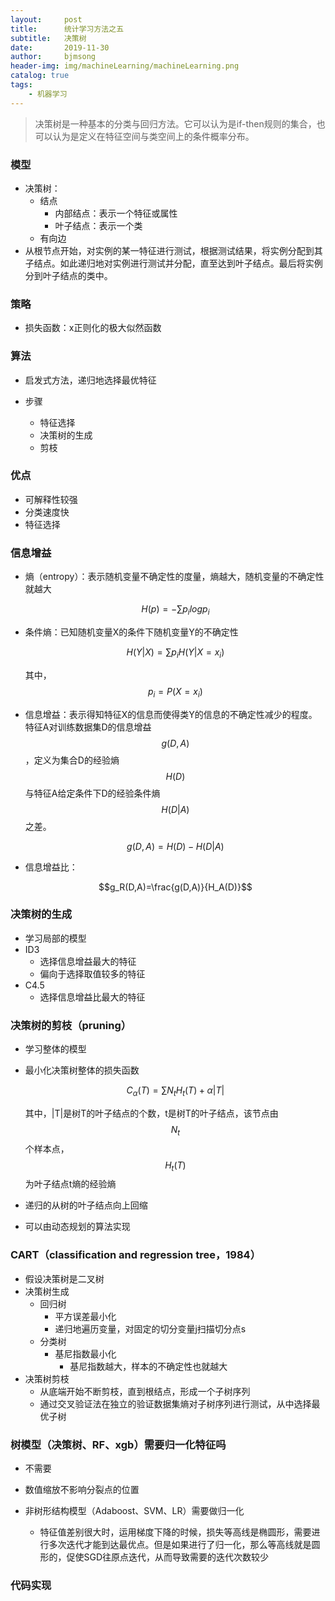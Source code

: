 ```yaml
---
layout:     post
title:      统计学习方法之五
subtitle:   决策树
date:       2019-11-30
author:     bjmsong
header-img: img/machineLearning/machineLearning.png
catalog: true
tags:
    - 机器学习
---
```

>决策树是一种基本的分类与回归方法。它可以认为是if-then规则的集合，也可以认为是定义在特征空间与类空间上的条件概率分布。



### 模型

- 决策树：
  - 结点
    - 内部结点：表示一个特征或属性
    - 叶子结点：表示一个类
  - 有向边
- 从根节点开始，对实例的某一特征进行测试，根据测试结果，将实例分配到其子结点。如此递归地对实例进行测试并分配，直至达到叶子结点。最后将实例分到叶子结点的类中。



### 策略

- 损失函数：x正则化的极大似然函数



### 算法

- 启发式方法，递归地选择最优特征

- 步骤

  - 特征选择
  - 决策树的生成
  - 剪枝




### 优点

- 可解释性较强
- 分类速度快
- 特征选择



### 信息增益

- 熵（entropy）：表示随机变量不确定性的度量，熵越大，随机变量的不确定性就越大

  $$H(p) = -\sum{p_i}logp_i$$

- 条件熵：已知随机变量X的条件下随机变量Y的不确定性

  $$H(Y|X) = \sum{p_iH(Y|X=x_i)}$$

  其中，$$p_i=P(X=x_i)$$

- 信息增益：表示得知特征X的信息而使得类Y的信息的不确定性减少的程度。特征A对训练数据集D的信息增益$$g(D,A)$$，定义为集合D的经验熵$$H(D)$$与特征A给定条件下D的经验条件熵$$H(D|A)$$之差。

  $$g(D,A)=H(D)-H(D|A)$$

- 信息增益比：

  $$g_R(D,A)=\frac{g(D,A)}{H_A(D)}$$



### 决策树的生成

- 学习局部的模型
- ID3
  - 选择信息增益最大的特征
  - 偏向于选择取值较多的特征
- C4.5
  - 选择信息增益比最大的特征



### 决策树的剪枝（pruning）

- 学习整体的模型

- 最小化决策树整体的损失函数

  $$C_{\alpha}(T) = \sum{N_tH_t(T)}+\alpha|T|$$

  其中，|T|是树T的叶子结点的个数，t是树T的叶子结点，该节点由$$N_t$$个样本点，$$H_t(T)$$为叶子结点t熵的经验熵

- 递归的从树的叶子结点向上回缩

- 可以由动态规划的算法实现



### CART（classification and regression tree，1984）

- 假设决策树是二叉树
- 决策树生成
  - 回归树
    - 平方误差最小化
    - 递归地遍历变量，对固定的切分变量j扫描切分点s
  - 分类树
    - 基尼指数最小化
      - 基尼指数越大，样本的不确定性也就越大
- 决策树剪枝
  - 从底端开始不断剪枝，直到根结点，形成一个子树序列
  - 通过交叉验证法在独立的验证数据集熵对子树序列进行测试，从中选择最优子树



### 树模型（决策树、RF、xgb）需要归一化特征吗

- 不需要

- 数值缩放不影响分裂点的位置
- 非树形结构模型（Adaboost、SVM、LR）需要做归一化
  - 特征值差别很大时，运用梯度下降的时候，损失等高线是椭圆形，需要进行多次迭代才能到达最优点。但是如果进行了归一化，那么等高线就是圆形的，促使SGD往原点迭代，从而导致需要的迭代次数较少



### 代码实现



